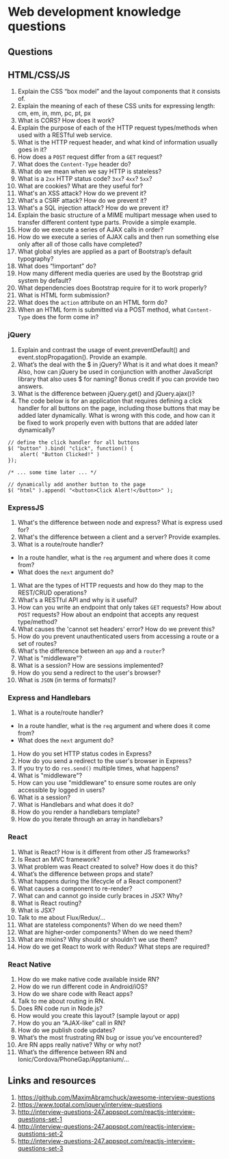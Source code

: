 # Web development knowledge questions

## Questions

## HTML/CSS/JS

1. Explain the CSS “box model” and the layout components that it consists of.
1. Explain the meaning of each of these CSS units for expressing length: cm, em, in, mm, pc, pt, px
1. What is CORS? How does it work?
1. Explain the purpose of each of the HTTP request types/methods when used with a RESTful web service.
1. What is the HTTP request header, and what kind of information usually goes in it?
1. How does a `POST` request differ from a `GET` request?
1. What does the `Content-Type` header do?
1. What do we mean when we say HTTP is stateless?
1. What is a `2xx` HTTP status code? `3xx`? `4xx`? `5xx`?
1. What are cookies? What are they useful for?
1. What's an XSS attack? How do we prevent it?
1. What's a CSRF attack? How do we prevent it?
1. What's a SQL injection attack? How do we prevent it?
1. Explain the basic structure of a MIME multipart message when used to transfer different content type parts. Provide a simple example.
1. How do we execute a series of AJAX calls in order?
1. How do we execute a series of AJAX calls and then run something else only after all of those calls have completed?
1. What global styles are applied as a part of Bootstrap’s default typography?
1. What does “!important” do?
1. How many different media queries are used by the Bootstrap grid system by default?
1. What dependencies does Bootstrap require for it to work properly?
1. What is HTML form submission?
1. What does the `action` attribute on an HTML form do?
1. When an HTML form is submitted via a POST method, what `Content-Type` does the form come in?

### jQuery

1. Explain and contrast the usage of event.preventDefault() and event.stopPropagation(). Provide an example.
1. What’s the deal with the $ in jQuery? What is it and what does it mean? Also, how can jQuery be used in conjunction with another JavaScript library that also uses $ for naming? Bonus credit if you can provide two answers.
1. What is the difference between jQuery.get() and jQuery.ajax()?
1. The code below is for an application that requires defining a click handler for all buttons on the page, including those buttons that may be added later dynamically. What is wrong with this code, and how can it be fixed to work properly even with buttons that are added later dynamically?

```
// define the click handler for all buttons
$( "button" ).bind( "click", function() {
    alert( "Button Clicked!" )
});

/* ... some time later ... */

// dynamically add another button to the page
$( "html" ).append( "<button>Click Alert!</button>" );
```

### ExpressJS

1. What's the difference between node and express? What is express used for?
1. What's the difference between a client and a server? Provide examples.
1. What is a route/route handler?
  - In a route handler, what is the `req` argument and where does it come from?
  - What does the `next` argument do?
1. What are the types of HTTP requests and how do they map to the REST/CRUD operations?
1. What's a RESTful API and why is it useful?
1. How can you write an endpoint that only takes `GET` requests?
  How about `POST` requests? How about an endpoint that accepts
  any request type/method?
1. What causes the 'cannot set headers' error? How do we prevent this?
1. How do you prevent unauthenticated users from accessing a route or a set of routes?
1. What's the difference between an `app` and a `router`?
1. What is "middleware"?
1. What is a session? How are sessions implemented?
1. How do you send a redirect to the user's browser?
1. What is `JSON` (in terms of formats)?

### Express and Handlebars

1. What is a route/route handler?
  - In a route handler, what is the `req` argument and where does it come from?
  - What does the `next` argument do?
1. How do you set HTTP status codes in Express?
1. How do you send a redirect to the user's browser in Express?
1. If you try to do `res.send()` multiple times, what happens?
1. What is "middleware"?
1. How can you use "middleware" to ensure some routes are only
  accessible by logged in users?
1. What is a session?
1. What is Handlebars and what does it do?
1. How do you render a handlebars template?
1. How do you iterate through an array in handlebars?

### React

1. What is React? How is it different from other JS frameworks?
1. Is React an MVC framework?
1. What problem was React created to solve? How does it do this?
1. What’s the difference between props and state?
1. What happens during the lifecycle of a React component?
1. What causes a component to re-render?
1. What can and cannot go inside curly braces in JSX? Why?
1. What is React routing?
1. What is JSX?
1. Talk to me about Flux/Redux/...
1. What are stateless components? When do we need them?
1. What are higher-order components? When do we need them?
1. What are mixins? Why should or shouldn’t we use them?
1. How do we get React to work with Redux? What steps are required?

### React Native

1. How do we make native code available inside RN?
1. How do we run different code in Android/iOS?
1. How do we share code with React apps?
1. Talk to me about routing in RN.
1. Does RN code run in Node.js?
1. How would you create this layout? (sample layout or app)
1. How do you an “AJAX-like” call in RN?
1. How do we publish code updates?
1. What’s the most frustrating RN bug or issue you’ve encountered?
1. Are RN apps really native? Why or why not?
1. What’s the difference between RN and Ionic/Cordova/PhoneGap/Apptanium/...


## Links and resources

1. https://github.com/MaximAbramchuck/awesome-interview-questions
1. https://www.toptal.com/jquery/interview-questions
1. http://interview-questions-247.appspot.com/reactjs-interview-questions-set-1
1. http://interview-questions-247.appspot.com/reactjs-interview-questions-set-2
1. http://interview-questions-247.appspot.com/reactjs-interview-questions-set-3
